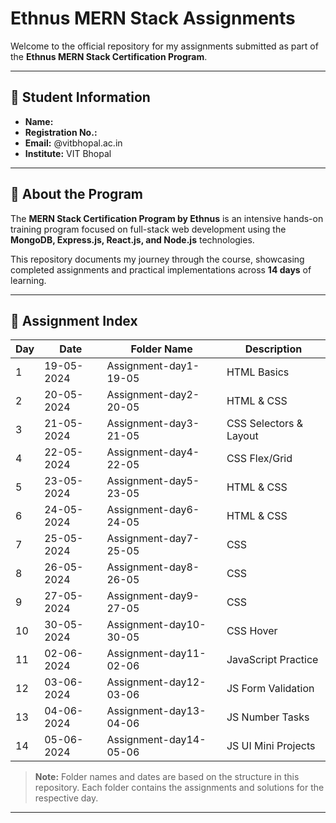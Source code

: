 # Ethnus MERN Stack Assignments

Welcome to the official repository for my assignments submitted as part of the **Ethnus MERN Stack Certification Program**.

---

## 👤 Student Information

- **Name:**  
- **Registration No.:**  
- **Email:** @vitbhopal.ac.in
- **Institute:** VIT Bhopal

---

## 📝 About the Program

The **MERN Stack Certification Program by Ethnus** is an intensive hands-on training program focused on full-stack web development using the **MongoDB, Express.js, React.js, and Node.js** technologies.

This repository documents my journey through the course, showcasing completed assignments and practical implementations across **14 days** of learning.

---

## 📅 Assignment Index

| Day  | Date       | Folder Name                        | Description                |
|------|------------|------------------------------------|----------------------------|
| 1    | 19-05-2024 | Assignment-day1-19-05              | HTML Basics                |
| 2    | 20-05-2024 | Assignment-day2-20-05              | HTML & CSS                 |
| 3    | 21-05-2024 | Assignment-day3-21-05              | CSS Selectors & Layout     |
| 4    | 22-05-2024 | Assignment-day4-22-05              | CSS Flex/Grid              |
| 5    | 23-05-2024 | Assignment-day5-23-05              | HTML & CSS                 |
| 6    | 24-05-2024 | Assignment-day6-24-05              | HTML & CSS                 |
| 7    | 25-05-2024 | Assignment-day7-25-05              | CSS                        |
| 8    | 26-05-2024 | Assignment-day8-26-05              | CSS                        |
| 9    | 27-05-2024 | Assignment-day9-27-05              | CSS                        |
| 10   | 30-05-2024 | Assignment-day10-30-05             | CSS Hover                  |
| 11   | 02-06-2024 | Assignment-day11-02-06             | JavaScript Practice        |
| 12   | 03-06-2024 | Assignment-day12-03-06             | JS Form Validation         |
| 13   | 04-06-2024 | Assignment-day13-04-06             | JS Number Tasks            |
| 14   | 05-06-2024 | Assignment-day14-05-06             | JS UI Mini Projects        |

> **Note:** Folder names and dates are based on the structure in this repository. Each folder contains the assignments and solutions for the respective day.

---